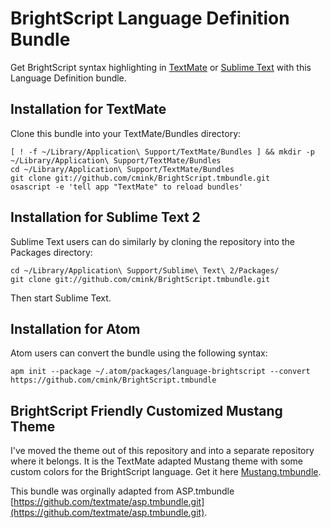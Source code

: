 BrightScript Language Definition Bundle
=======================================

Get BrightScript syntax highlighting in [TextMate](http://macromates.com/) or [Sublime Text](http://www.sublimetext.com/) with this Language Definition bundle.

Installation for TextMate
-------------------------

Clone this bundle into your TextMate/Bundles directory:

    [ ! -f ~/Library/Application\ Support/TextMate/Bundles ] && mkdir -p ~/Library/Application\ Support/TextMate/Bundles
    cd ~/Library/Application\ Support/TextMate/Bundles
    git clone git://github.com/cmink/BrightScript.tmbundle.git
    osascript -e 'tell app "TextMate" to reload bundles'

Installation for Sublime Text 2
-------------------------------

Sublime Text users can do similarly by cloning the repository into the Packages directory:

    cd ~/Library/Application\ Support/Sublime\ Text\ 2/Packages/
    git clone git://github.com/cmink/BrightScript.tmbundle.git

Then start Sublime Text.

Installation for Atom
---------------------------

Atom users can convert the bundle using the following syntax:

    apm init --package ~/.atom/packages/language-brightscript --convert https://github.com/cmink/BrightScript.tmbundle

BrightScript Friendly Customized Mustang Theme
----------------------------------------------

I've moved the theme out of this repository and into a separate repository where it belongs. It is the TextMate adapted Mustang theme with some custom colors for the BrightScript language. Get it here [Mustang.tmbundle](http://github.com/cmink/Mustang.tmbundle).

This bundle was orginally adapted from ASP.tmbundle [https://github.com/textmate/asp.tmbundle.git](https://github.com/textmate/asp.tmbundle.git).
